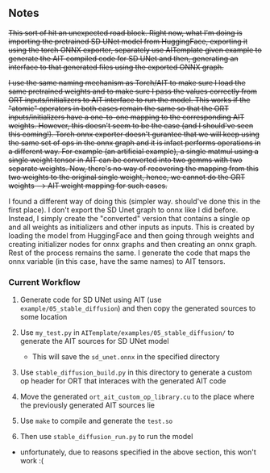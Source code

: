 ## Notes

~~This sort of hit an unexpected road block. Right now, what I'm doing is importing the pretrained SD UNet model from HuggingFace, exporting it using the torch
ONNX exporter, separately use AITemplate given example to generate the AIT compiled code for SD UNet and then, generating an interface to that generated files
using the exported ONNX graph.~~

~~I use the same naming mechanism as Torch/AIT to make sure I load the same pretrained weights and to make sure I pass the values correctly from ORT inputs/initializers
to AIT interface to run the model. This works if the "atomic" operators in both cases remain the same so that the ORT inputs/initializers have a one-to-one mapping to
the corresponding AIT weights. However, this doesn't seem to be the case (and I should've seen this coming!). Torch onnx exporter doesn't gurantee that we will keep
using the same set of ops in the onnx graph and it is infact performs operations in a different way. For example (an artificial example), a single matmul using a single
weight tensor in AIT can be converted into two gemms with two separate weights. Now, there's no way of recovering the mapping from this two weights to the original single
weight, hence, we cannot do the ORT weights --> AIT weight mapping for such cases.~~

I found a different way of doing this (simpler way. should've done this in the first place). I don't export the SD Unet graph to onnx like I did before. Instead, I simply create the "converted" version that contains a single op and all weights as initializers and other inputs as inputs. This is created by loading the model from HuggingFace and then going through weights and creating initializer nodes for onnx graphs and then creating an onnx graph. Rest of the process remains the same. I generate the code that maps the onnx variable (in this case, have the same names) to AIT tensors. 


### Current Workflow
1. Generate code for SD UNet using AIT (use `example/05_stable_diffusion`) and then copy the generated sources to some location


1. Use `my_test.py` in `AITemplate/examples/05_stable_diffusion/` to generate the AIT sources for SD UNet model
    - This will save the `sd_unet.onnx` in the specified directory
2. Use `stable_diffusion_build.py` in this directory to generate a custom op header for ORT that interaces with the generated AIT code
3. Move the generated `ort_ait_custom_op_library.cu` to the place where the previously generated AIT sources lie
4. Use `make` to compile and generate the `test.so`
5. Then use `stable_diffusion_run.py` to run the model
- unfortunately, due to reasons specified in the above section, this won't work :( 